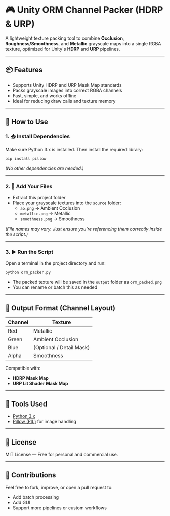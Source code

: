 
# 🎮 Unity ORM Channel Packer (HDRP & URP)

A lightweight texture packing tool to combine **Occlusion**, **Roughness/Smoothness**, and **Metallic** grayscale maps into a single RGBA texture, optimized for Unity's **HDRP** and **URP** pipelines.

---

## 📦 Features

- Supports Unity HDRP and URP Mask Map standards
- Packs grayscale images into correct RGBA channels
- Fast, simple, and works offline
- Ideal for reducing draw calls and texture memory

---

## 🔧 How to Use

### 1. 📥 Install Dependencies

Make sure Python 3.x is installed. Then install the required library:

```bash
pip install pillow
```

*(No other dependencies are needed.)*

---

### 2. 📂 Add Your Files

- Extract this project folder
- Place your grayscale textures into the `source` folder:
  - `ao.png` → Ambient Occlusion
  - `metallic.png` → Metallic
  - `smoothness.png` → Smoothness

*(File names may vary. Just ensure you're referencing them correctly inside the script.)*

---

### 3. ▶️ Run the Script

Open a terminal in the project directory and run:

```bash
python orm_packer.py
```

- The packed texture will be saved in the `output` folder as `orm_packed.png`
- You can rename or batch this as needed

---

## 🎯 Output Format (Channel Layout)

| Channel | Texture            |
|---------|--------------------|
| Red     | Metallic           |
| Green   | Ambient Occlusion  |
| Blue    | (Optional / Detail Mask) |
| Alpha   | Smoothness         |

Compatible with:
- **HDRP Mask Map**
- **URP Lit Shader Mask Map**

---

## 🧰 Tools Used

- [Python 3.x](https://www.python.org/)
- [Pillow (PIL)](https://python-pillow.org/) for image handling

---

## 📎 License

MIT License — Free for personal and commercial use.

---

## 🙌 Contributions

Feel free to fork, improve, or open a pull request to:
- Add batch processing
- Add GUI
- Support more pipelines or custom workflows
